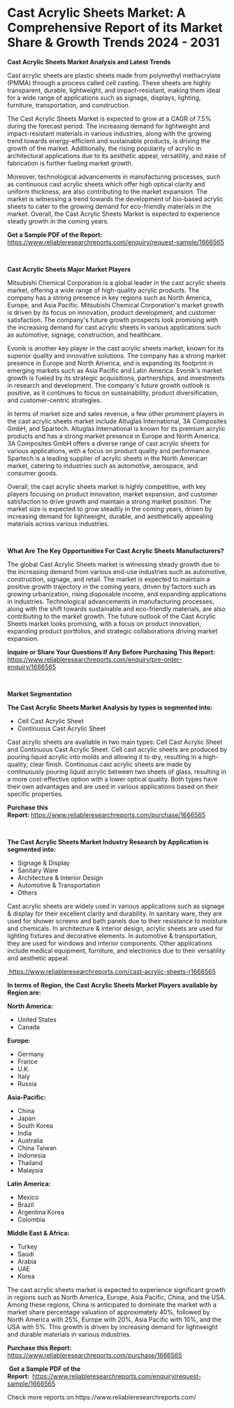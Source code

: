 <p><h1>Cast Acrylic Sheets Market: A Comprehensive Report of its Market Share & Growth Trends 2024 - 2031</h1></p><p><strong>Cast Acrylic Sheets Market Analysis and Latest Trends</strong></p>
<p><p>Cast acrylic sheets are plastic sheets made from polymethyl methacrylate (PMMA) through a process called cell casting. These sheets are highly transparent, durable, lightweight, and impact-resistant, making them ideal for a wide range of applications such as signage, displays, lighting, furniture, transportation, and construction.</p><p>The Cast Acrylic Sheets Market is expected to grow at a CAGR of 7.5% during the forecast period. The increasing demand for lightweight and impact-resistant materials in various industries, along with the growing trend towards energy-efficient and sustainable products, is driving the growth of the market. Additionally, the rising popularity of acrylic in architectural applications due to its aesthetic appeal, versatility, and ease of fabrication is further fueling market growth.</p><p>Moreover, technological advancements in manufacturing processes, such as continuous cast acrylic sheets which offer high optical clarity and uniform thickness, are also contributing to the market expansion. The market is witnessing a trend towards the development of bio-based acrylic sheets to cater to the growing demand for eco-friendly materials in the market. Overall, the Cast Acrylic Sheets Market is expected to experience steady growth in the coming years.</p></p>
<p><strong>Get a Sample PDF of the Report:&nbsp;</strong> <a href="https://www.reliableresearchreports.com/enquiry/request-sample/1666565">https://www.reliableresearchreports.com/enquiry/request-sample/1666565</a></p>
<p>&nbsp;</p>
<p><strong>Cast Acrylic Sheets Major Market Players</strong></p>
<p><p>Mitsubishi Chemical Corporation is a global leader in the cast acrylic sheets market, offering a wide range of high-quality acrylic products. The company has a strong presence in key regions such as North America, Europe, and Asia Pacific. Mitsubishi Chemical Corporation's market growth is driven by its focus on innovation, product development, and customer satisfaction. The company's future growth prospects look promising with the increasing demand for cast acrylic sheets in various applications such as automotive, signage, construction, and healthcare.</p><p>Evonik is another key player in the cast acrylic sheets market, known for its superior quality and innovative solutions. The company has a strong market presence in Europe and North America, and is expanding its footprint in emerging markets such as Asia Pacific and Latin America. Evonik's market growth is fueled by its strategic acquisitions, partnerships, and investments in research and development. The company's future growth outlook is positive, as it continues to focus on sustainability, product diversification, and customer-centric strategies.</p><p>In terms of market size and sales revenue, a few other prominent players in the cast acrylic sheets market include Altuglas International, 3A Composites GmbH, and Spartech. Altuglas International is known for its premium acrylic products and has a strong market presence in Europe and North America. 3A Composites GmbH offers a diverse range of cast acrylic sheets for various applications, with a focus on product quality and performance. Spartech is a leading supplier of acrylic sheets in the North American market, catering to industries such as automotive, aerospace, and consumer goods.</p><p>Overall, the cast acrylic sheets market is highly competitive, with key players focusing on product innovation, market expansion, and customer satisfaction to drive growth and maintain a strong market position. The market size is expected to grow steadily in the coming years, driven by increasing demand for lightweight, durable, and aesthetically appealing materials across various industries.</p></p>
<p>&nbsp;</p>
<p><strong>What Are The Key Opportunities For Cast Acrylic Sheets Manufacturers?</strong></p>
<p><p>The global Cast Acrylic Sheets market is witnessing steady growth due to the increasing demand from various end-use industries such as automotive, construction, signage, and retail. The market is expected to maintain a positive growth trajectory in the coming years, driven by factors such as growing urbanization, rising disposable income, and expanding applications in industries. Technological advancements in manufacturing processes, along with the shift towards sustainable and eco-friendly materials, are also contributing to the market growth. The future outlook of the Cast Acrylic Sheets market looks promising, with a focus on product innovation, expanding product portfolios, and strategic collaborations driving market expansion.</p></p>
<p><strong>Inquire or Share Your Questions If Any Before Purchasing This Report:</strong> <a href="https://www.reliableresearchreports.com/enquiry/pre-order-enquiry/1666565">https://www.reliableresearchreports.com/enquiry/pre-order-enquiry/1666565</a></p>
<p>&nbsp;</p>
<p><strong>Market Segmentation</strong></p>
<p><strong>The Cast Acrylic Sheets Market Analysis by types is segmented into:</strong></p>
<p><ul><li>Cell Cast Acrylic Sheet</li><li>Continuous Cast Acrylic Sheet</li></ul></p>
<p><p>Cast acrylic sheets are available in two main types: Cell Cast Acrylic Sheet and Continuous Cast Acrylic Sheet. Cell cast acrylic sheets are produced by pouring liquid acrylic into molds and allowing it to dry, resulting in a high-quality, clear finish. Continuous cast acrylic sheets are made by continuously pouring liquid acrylic between two sheets of glass, resulting in a more cost-effective option with a lower optical quality. Both types have their own advantages and are used in various applications based on their specific properties.</p></p>
<p><strong>Purchase this Report:&nbsp;</strong><a href="https://www.reliableresearchreports.com/purchase/1666565">https://www.reliableresearchreports.com/purchase/1666565</a></p>
<p>&nbsp;</p>
<p><strong>The Cast Acrylic Sheets Market Industry Research by Application is segmented into:</strong></p>
<p><ul><li>Signage & Display</li><li>Sanitary Ware</li><li>Architecture & Interior Design</li><li>Automotive & Transportation</li><li>Others</li></ul></p>
<p><p>Cast acrylic sheets are widely used in various applications such as signage & display for their excellent clarity and durability. In sanitary ware, they are used for shower screens and bath panels due to their resistance to moisture and chemicals. In architecture & interior design, acrylic sheets are used for lighting fixtures and decorative elements. In automotive & transportation, they are used for windows and interior components. Other applications include medical equipment, furniture, and electronics due to their versatility and aesthetic appeal.</p></p>
<p><a href="https://www.reliableresearchreports.com/cast-acrylic-sheets-r1666565">&nbsp;https://www.reliableresearchreports.com/cast-acrylic-sheets-r1666565</a></p>
<p><strong>In terms of Region, the Cast Acrylic Sheets Market Players available by Region are:</strong></p>
<p>
    <p> <strong> North America: </strong>
        <ul>
            <li>United States</li>
            <li>Canada</li>
        </ul>
        </p> 
    <p> <strong> Europe: </strong>
        <ul>
            <li>Germany</li>
            <li>France</li>
            <li>U.K.</li>
            <li>Italy</li>
            <li>Russia</li>
        </ul>
        </p> 
    <p> <strong> Asia-Pacific: </strong>
        <ul>
            <li>China</li>
            <li>Japan</li>
            <li>South Korea</li>
            <li>India</li>
            <li>Australia</li>
            <li>China Taiwan</li>
            <li>Indonesia</li>
            <li>Thailand</li>
            <li>Malaysia</li>
        </ul>
        </p> 
    <p> <strong> Latin America: </strong>
        <ul>
            <li>Mexico</li>
            <li>Brazil</li>
            <li>Argentina Korea</li>
            <li>Colombia</li>
        </ul>
        </p> 
    <p> <strong> Middle East & Africa: </strong>
        <ul>
            <li>Turkey</li>
            <li>Saudi</li>
            <li>Arabia</li>
            <li>UAE</li>
            <li>Korea</li>
        </ul>
    </p>
    </p>
<p><p>The cast acrylic sheets market is expected to experience significant growth in regions such as North America, Europe, Asia Pacific, China, and the USA. Among these regions, China is anticipated to dominate the market with a market share percentage valuation of approximately 40%, followed by North America with 25%, Europe with 20%, Asia Pacific with 10%, and the USA with 5%. This growth is driven by increasing demand for lightweight and durable materials in various industries.</p></p>
<p><strong>Purchase this Report: </strong><a href="https://www.reliableresearchreports.com/purchase/1666565">https://www.reliableresearchreports.com/purchase/1666565</a></p>
<p>&nbsp;<strong>Get a Sample PDF of the Report:&nbsp;&nbsp;</strong><a href="https://www.reliableresearchreports.com/enquiry/request-sample/1666565">https://www.reliableresearchreports.com/enquiry/request-sample/1666565</a></p>
<p><strong></strong></p>
<p>Check more reports on https://www.reliableresearchreports.com/</p>